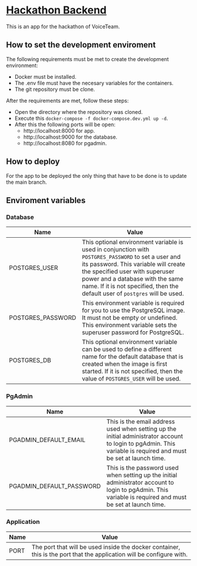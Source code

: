 # [Hackathon Backend](https://hackathonapi.isaias-tech.com)

This is an app for the hackathon of VoiceTeam.

## How to set the development enviroment

The following requirements must be met to create the development environment:
 - Docker must be installed.
 - The .env file must have the necesary variables for the containers.
 - The git repository must be clone.

After the requirements are met, follow these steps:
 - Open the directory where the repository was cloned.
 - Execute this `docker-compose -f docker-compose.dev.yml up -d`.
 - After this the following ports will be open:
   - http://localhost:8000 for app.
   - http://localhost:9000 for the database.
   - http://localhost:8080 for pgadmin.

## How to deploy

For the app to be deployed the only thing that have to be done is to update the main branch.

## Enviroment variables

### Database
|Name|Value|
|---|---|
|POSTGRES_USER|This optional environment variable is used in conjunction with `POSTGRES_PASSWORD` to set a user and its password. This variable will create the specified user with superuser power and a database with the same name. If it is not specified, then the default user of `postgres` will be used.|
|POSTGRES_PASSWORD|This environment variable is required for you to use the PostgreSQL image. It must not be empty or undefined. This environment variable sets the superuser password for PostgreSQL.|
|POSTGRES_DB|This optional environment variable can be used to define a different name for the default database that is created when the image is first started. If it is not specified, then the value of `POSTGRES_USER` will be used.|

### PgAdmin

|Name|Value|
|---|---|
|PGADMIN_DEFAULT_EMAIL|This is the email address used when setting up the initial administrator account to login to pgAdmin. This variable is required and must be set at launch time.|
|PGADMIN_DEFAULT_PASSWORD|This is the password used when setting up the initial administrator account to login to pgAdmin. This variable is required and must be set at launch time.|

### Application

|Name|Value|
|---|---|
|PORT|The port that will be used inside the docker container, this is the port that the application will be configure with.|